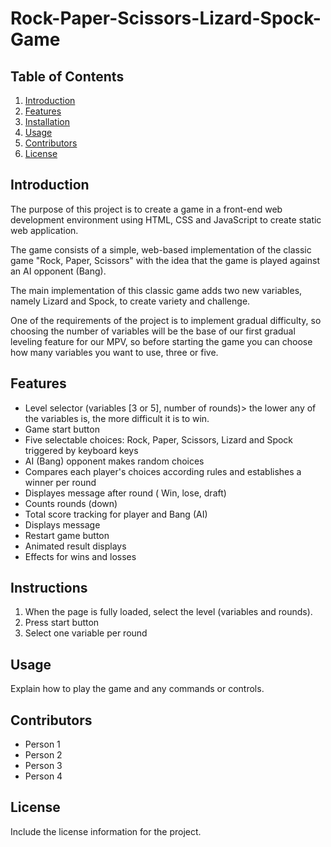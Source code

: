 # Rock-Paper-Scissors-Lizard-Spock-Game

## Table of Contents
1. [Introduction](#introduction)
2. [Features](#features)
3. [Installation](#installation)
4. [Usage](#usage)
5. [Contributors](#contributors)
6. [License](#license)

## Introduction
The purpose of this project is to create a game in a front-end web development environment using HTML, CSS and JavaScript to create static web application.

The game consists of a  simple, web-based implementation of the classic game "Rock, Paper, Scissors" with the idea that the game is played against an AI opponent (Bang).

The main implementation of this classic game adds two new variables, namely Lizard and Spock, to create variety and challenge.

One of the requirements of the project is to implement gradual difficulty, so choosing the number of variables will be the base of our first gradual leveling feature for our MPV, so before starting the game you can choose how many variables you want to use, three or five.


## Features

- Level selector (variables [3 or 5], number of rounds)> the lower any of the variables is, the more difficult it is to win.
- Game start button 
- Five selectable choices: Rock, Paper, Scissors, Lizard and Spock triggered by keyboard keys
- AI (Bang) opponent makes random choices
- Compares each player's choices according rules and establishes a winner per round
- Displayes message after round ( Win, lose, draft)
- Counts rounds (down)
- Total score tracking for player and Bang (AI)
- Displays message
- Restart game button
- Animated result displays
- Effects for wins and losses


## Instructions

1. When the page is fully loaded, select the level (variables and rounds).
2. Press start button 
3. Select one variable per round



## Usage
Explain how to play the game and any commands or controls.

## Contributors
- Person 1
- Person 2
- Person 3
- Person 4

## License
Include the license information for the project.